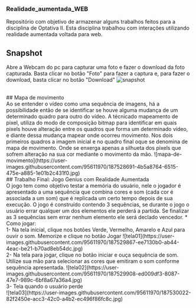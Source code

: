 ### Realidade_aumentada_WEB
Repositório com objetivo de armazenar alguns trabalhos feitos para a disciplina de Optativa II. Esta disciplina trabalhou com interações
utilizando realidade aumentada voltada para web.

## Snapshot <br />
Abre a Webcam do pc para capturar uma foto e fazer o download da foto capturada. Basta clicar no botão "Foto" para fazer a captura
e, para fazer o download, basta clicar no botão "Download"
![snapshot](https://user-images.githubusercontent.com/95611970/187528642-7be5609d-ee83-4336-8fa6-c9e1af9fa458.jpg)


<br />
## Mapa de movimento <br />
Ao se entender o vídeo como uma sequência de imagens, há a possibilidade então de se identificar se houve alguma mudança de um determinado 
quadro para outro do vídeo. A técnicado mapeamento de pixel, utiliza do modo de composição bitmap para identificar em quais pixels
houve alteração entre os quadros que forma um determinado vídeo, e diante dessa mudança mapear onde ocorreu movimento. Nos dois
primeiros quadros a imagem inicial e no quadro final oque se denomina de mapa de movimento. Onde se enxerga apenas a silhueta dos pixels 
que sofrem alteração na sua cor mediante o movimento da mão.
![mapa-de-movimento](https://user-images.githubusercontent.com/95611970/187528691-4b5a8764-6515-475e-a885-1e01b2c431f0.jpg)

<br />
## Trabalho Final: Jogo Genius com Realidade Aumentada <br />
O jogo tem como objetivo testar a memória do usuário, nele o jogador é apresentado a uma sequência que combina cores e som (cada cor é 
associada a um som) que é replicada um certo tempo depois de sua execução. O jogo é construído contendo 3 sequências, se durante o jogo o 
usuário errar qualquer um dos elementos ele perderá a partida. Se finalizar as 3 sequências sem errar nenhum elemento ele será declado 
vencedor. 
* Como jogar: <br/>
1- Na tela inicial, clique nos botões Verde, Vermelho, Amarelo e Azul para ouvir o som. Memorize e clique no botão Jogar
![tela01](https://user-images.githubusercontent.com/95611970/187529867-ee7130b0-ab44-4eac-be21-b70ad8eb54dc.jpg)

<br />
2- Na tela para jogar, clique no botão iniciar e ouça sequência de som. Utilize sua mão para selecionar as cores que emitiram o som
conforme sequência apresentada.
![tela02](https://user-images.githubusercontent.com/95611970/187529908-ed009df3-8087-47e7-989c-6bf8a67a36a4.jpg)

<br />
3- Tela quando o usuário perde <br />
![tela03](https://user-images.githubusercontent.com/95611970/187530022-82f2450e-acc3-42c0-a4b2-ec496f86fc8c.jpg)




